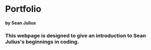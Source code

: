 # Portfolio
#### by Sean Julius
### This webpage is designed to give an introduction to Sean Julius's beginnings in coding.